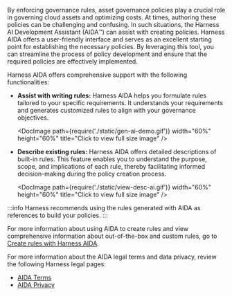 By enforcing governance rules, asset governance policies play a crucial role in governing cloud assets and optimizing costs. At times, authoring these policies can be challenging and confusing. In such situations, the Harness AI Development Assistant (AIDA:tm:) can assist with creating policies. Harness AIDA offers a user-friendly interface and serves as an excellent starting point for establishing the necessary policies. By leveraging this tool, you can streamline the process of policy development and ensure that the required policies are effectively implemented.

Harness AIDA offers comprehensive support with the following functionalities:

* **Assist with writing rules:** Harness AIDA helps you formulate rules tailored to your specific requirements. It understands your requirements and generates customized rules to align with your governance objectives.

   <DocImage path={require('./static/gen-ai-demo.gif')} width="60%" height="60%" title="Click to view full size image" />

* **Describe existing rules:** Harness AIDA offers detailed descriptions of built-in rules. This feature enables you to understand the purpose, scope, and implications of each rule, thereby facilitating informed decision-making during the policy creation process.

   <DocImage path={require('./static/view-desc-ai.gif')} width="60%" height="60%" title="Click to view full size image" />

:::info
Harness recommends using the rules generated with AIDA as references to build your policies.
:::

For more information about using AIDA to create rules and view comprehensive information about out-of-the-box and custom rules, go to [Create rules with Harness AIDA](/docs/cloud-cost-management/use-ccm-cost-governance/asset-governance/cag-aida/gen-ai-use).

For more information about the AIDA legal terms and data privacy, review the following Harness legal pages:

- [AIDA Terms](https://www.harness.io/legal/aida-terms)
- [AIDA Privacy](https://www.harness.io/legal/aida-privacy)
